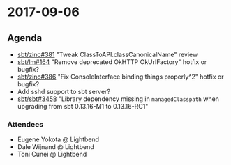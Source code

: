 # 2017-09-06

## Agenda

- [sbt/zinc#381][] "Tweak ClassToAPI.classCanonicalName" review
- [sbt/lm#164][] "Remove deprecated OkHTTP OkUrlFactory" hotfix or bugfix?
- [sbt/zinc#386][] "Fix ConsoleInterface binding things properly^2" hotfix or bugfix?
- Add sshd support to sbt server?
- [sbt/sbt#3458][] "Library dependency missing in `managedClasspath` when upgrading from sbt 0.13.16-M1 to 0.13.16-RC1"

[sbt/lm#164]: https://github.com/sbt/librarymanagement/pull/164
[sbt/zinc#381]: https://github.com/sbt/zinc/pull/381
[sbt/zinc#386]: https://github.com/sbt/zinc/pull/386
[sbt/sbt#3408]: https://github.com/sbt/sbt/pull/3408
[sbt/sbt#3458]: https://github.com/sbt/sbt/issues/3458

### Attendees

- Eugene Yokota @ Lightbend
- Dale Wijnand @ Lightbend
- Toni Cunei @ Lightbend
